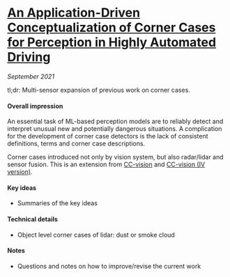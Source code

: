 # [An Application-Driven Conceptualization of Corner Cases for Perception in Highly Automated Driving](https://arxiv.org/abs/2103.03678)

_September 2021_

tl;dr: Multi-sensor expansion of previous work on corner cases.

#### Overall impression
An essential task of ML-based perception models are to reliably detect and interpret unusual new and potentially dangerous situations. A complication for the development of corner case detectors is the lack of consistent definitions, terms and corner case descriptions.

Corner cases introduced not only by vision system, but also radar/lidar and sensor fusion. This is an extension from [CC-vision](corner_case_vision_arxiv.md) and [CC-vision (IV version)](corner_case_vision_iv.md).

#### Key ideas
- Summaries of the key ideas

#### Technical details
- Object level corner cases of lidar: dust or smoke cloud

#### Notes
- Questions and notes on how to improve/revise the current work  

